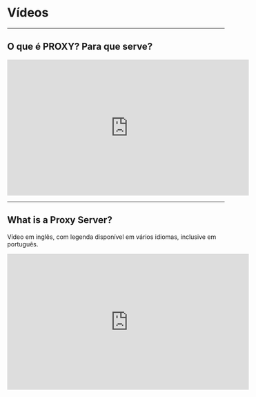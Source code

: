 # Vídeos

---

## O que é PROXY? Para que serve?

<iframe width="560" height="315" src="https://www.youtube.com/embed/_Uyify7zOsA" title="YouTube video player" frameborder="0" allow="accelerometer; autoplay; clipboard-write; encrypted-media; gyroscope; picture-in-picture" allowfullscreen></iframe>

---

## What is a Proxy Server?

Vídeo em inglês, com legenda disponível em vários idiomas, inclusive em português.

<iframe width="560" height="315" src="https://www.youtube.com/embed/5cPIukqXe5w" title="YouTube video player" frameborder="0" allow="accelerometer; autoplay; clipboard-write; encrypted-media; gyroscope; picture-in-picture" allowfullscreen></iframe>
